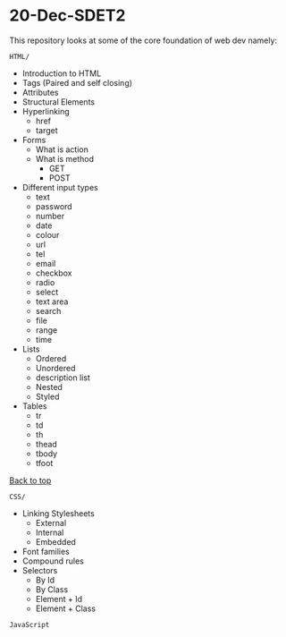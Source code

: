 # 20-Dec-SDET2

This repository looks at some of the core foundation of web dev namely:

`HTML/`

* Introduction to HTML
* Tags (Paired and self closing)
* Attributes
* Structural Elements
* Hyperlinking
  * href
  * target
* Forms
  * What is action
  * What is method
    * GET
    * POST
* Different input types
  * text
  * password
  * number
  * date
  * colour
  * url
  * tel
  * email
  * checkbox
  * radio
  * select
  * text area
  * search
  * file
  * range
  * time
* Lists
  * Ordered
  * Unordered
  * description list
  * Nested
  * Styled
* Tables
  * tr
  * td
  * th
  * thead
  * tbody
  * tfoot

[Back to top](#20-Dec-SDET2)

`CSS/`

* Linking Stylesheets
  * External
  * Internal
  * Embedded
* Font families
* Compound rules
* Selectors
  * By Id
  * By Class
  * Element + Id
  * Element + Class

<!-- * Pseudo Selectors
  * Selecting via attribute/state
* Box Model -->

`JavaScript`
